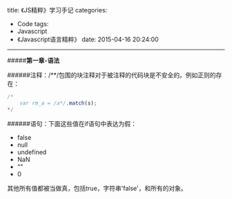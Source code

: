title: 《JS精粹》学习手记
categories:
  - Code
tags:
  - Javascript
  - 《Javascript语言精粹》
date: 2015-04-16 20:24:00
---

#####**第一章-语法**

######注释：/**/包围的块注释对于被注释的代码块是不安全的。例如正则的存在：

```javascript
/*
    var rm_a = /a*/.match(s);
*/
```

######语句：下面这些值在if语句中表达为假：

* false
* null
* undefined
* NaN
* ""
* 0

其他所有值都被当做真，包括true，字符串'false'，和所有的对象。

######